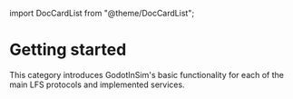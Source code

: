 import DocCardList from "@theme/DocCardList";

# Getting started

This category introduces GodotInSim's basic functionality for each of the main LFS protocols
and implemented services.

<DocCardList />
